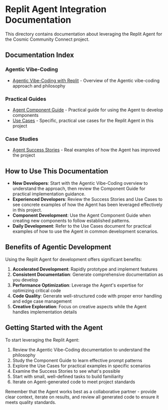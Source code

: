 # Replit Agent Integration Documentation

This directory contains documentation about leveraging the Replit Agent for the Cosmic Community Connect project.

## Documentation Index

### Agentic Vibe-Coding
- [Agentic Vibe-Coding with Replit](AGENTIC_VIBE_CODING.md) - Overview of the Agentic vibe-coding approach and philosophy

### Practical Guides
- [Agent Component Guide](AGENT_COMPONENT_GUIDE.md) - Practical guide for using the Agent to develop components
- [Use Cases](USE_CASES.md) - Specific, practical use cases for the Replit Agent in this project

### Case Studies
- [Agent Success Stories](AGENT_SUCCESS_STORIES.md) - Real examples of how the Agent has improved the project

## How to Use This Documentation

- **New Developers**: Start with the Agentic Vibe-Coding overview to understand the approach, then review the Component Guide for practical implementation guidance.
- **Experienced Developers**: Review the Success Stories and Use Cases to see concrete examples of how the Agent has been leveraged effectively in this project.
- **Component Development**: Use the Agent Component Guide when creating new components to follow established patterns.
- **Daily Development**: Refer to the Use Cases document for practical examples of how to use the Agent in common development scenarios.

## Benefits of Agentic Development

Using the Replit Agent for development offers significant benefits:

1. **Accelerated Development**: Rapidly prototype and implement features
2. **Consistent Documentation**: Generate comprehensive documentation as you develop
3. **Performance Optimization**: Leverage the Agent's expertise for optimizing critical code
4. **Code Quality**: Generate well-structured code with proper error handling and edge case management
5. **Creative Exploration**: Focus on creative aspects while the Agent handles implementation details

## Getting Started with the Agent

To start leveraging the Replit Agent:

1. Review the Agentic Vibe-Coding documentation to understand the philosophy
2. Study the Component Guide to learn effective prompt patterns
3. Explore the Use Cases for practical examples in specific scenarios
4. Examine the Success Stories to see what's possible
5. Start with small, well-defined tasks to build familiarity
6. Iterate on Agent-generated code to meet project standards

Remember that the Agent works best as a collaborative partner - provide clear context, iterate on results, and review all generated code to ensure it meets quality standards.
